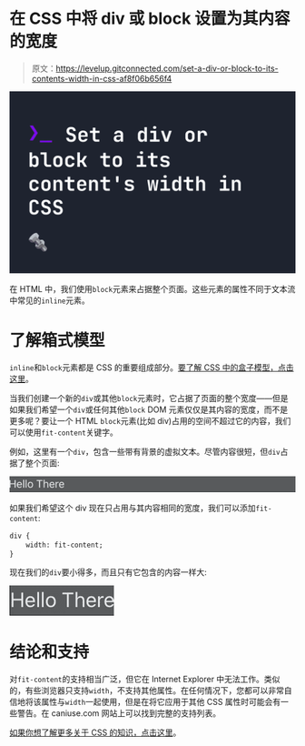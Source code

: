 # 在 CSS 中将 div 或 block 设置为其内容的宽度

> 原文：<https://levelup.gitconnected.com/set-a-div-or-block-to-its-contents-width-in-css-af8f06b656f4>

![](img/5f3f83da57f0f646ff3cf68ea64200a7.png)

在 HTML 中，我们使用`block`元素来占据整个页面。这些元素的属性不同于文本流中常见的`inline`元素。

# 了解箱式模型

`inline`和`block`元素都是 CSS 的重要组成部分。[要了解 CSS 中的盒子模型，点击这里](https://fjolt.com/article/css-box-model)。

当我们创建一个新的`div`或其他`block`元素时，它占据了页面的整个宽度——但是如果我们希望一个`div`或任何其他`block` DOM 元素仅仅是其内容的宽度，而不是更多呢？要让一个 HTML `block`元素(比如 div)占用的空间不超过它的内容，我们可以使用`fit-content`关键字。

例如，这里有一个`div`，包含一些带有背景的虚拟文本。尽管内容很短，但`div`占据了整个页面:

![](img/596bc2d097e2cb0d9f15797a5b0fb7ff.png)

如果我们希望这个 div 现在只占用与其内容相同的宽度，我们可以添加`fit-content`:

```
div {
    width: fit-content;
}
```

现在我们的`div`要小得多，而且只有它包含的内容一样大:

![](img/5d69ecdc545ea4da8779d2cf93bbf797.png)

# 结论和支持

对`fit-content`的支持相当广泛，但它在 Internet Explorer 中无法工作。类似的，有些浏览器只支持`width`，不支持其他属性。在任何情况下，您都可以非常自信地将该属性与`width`一起使用，但是在将它应用于其他 CSS 属性时可能会有一些警告。在 caniuse.com 网站上可以找到完整的支持列表。

[如果你想了解更多关于 CSS 的知识，点击这里](https://fjolt.com/category/css)。